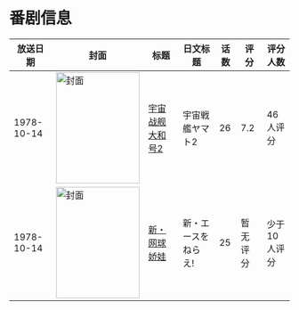 # 番剧信息

|放送日期|封面|标题|日文标题|话数|评分|评分人数|
|---|---|---|---|---|---|---|
|1978-10-14|<img src="//lain.bgm.tv/pic/cover/c/80/f9/53788_OxBkm.jpg" alt="封面" style="width:150px;height:200px;object-fit:cover;">|[宇宙战舰大和号2](https://bangumi.tv/subject/53788)|宇宙戦艦ヤマト2|26|7.2|46人评分|
|1978-10-14|<img src="//lain.bgm.tv/pic/cover/c/71/f9/72360_I98Ow.jpg" alt="封面" style="width:150px;height:200px;object-fit:cover;">|[新・网球娇娃](https://bangumi.tv/subject/72360)|新・エースをねらえ!|25|暂无评分|少于10人评分|
